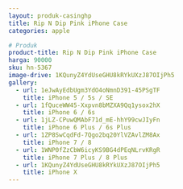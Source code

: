 ```yaml
---
layout: produk-casinghp
title: Rip N Dip Pink iPhone Case
categories: apple

# Produk
product-title: Rip N Dip Pink iPhone Case
harga: 90000
sku: hn-5367
image-drive: 1KQunyZ4YdUseGHU8kRYkUXzJ87OIjPh5
gallery:
  - url: 1eJwAyEdbUgm3YdO4oNmnD391-45PSgTF
    title: iPhone 5 / 5s / SE
  - url: 1fQuceWW45-Xxpvn8bMZXA9Qq1ysox2hX
    title: iPhone 6 / 6s
  - url: 1jLZ-CPuwQMAbF71d_mE-hhY99cwJIyFn
    title: iPhone 6 Plus / 6s Plus
  - url: 1ZP8SwCqdFd-7Qgo2bq20YlVZAvlZM8Ax
    title: iPhone 7 / 8
  - url: 1WNP0fZzCbW6icyKS9BG4dPEqNLrvKRgR
    title: iPhone 7 Plus / 8 Plus
  - url: 1KQunyZ4YdUseGHU8kRYkUXzJ87OIjPh5
    title: iPhone X
---
```

